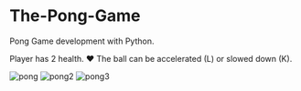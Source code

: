 # The-Pong-Game
Pong Game development with Python. 

Player has 2 health. ❤
The ball can be accelerated (L) or slowed down (K).


![pong](https://github.com/sefasarac/The-Pong-Game/assets/70567964/5d7412bf-18c6-44f0-945b-7b3872a17f40)
![pong2](https://github.com/sefasarac/The-Pong-Game/assets/70567964/2b1f22fe-c062-4612-92f8-db64fb70d13b)
![pong3](https://github.com/sefasarac/The-Pong-Game/assets/70567964/3e901837-ee9a-4217-bf1e-c7255c04618a)

